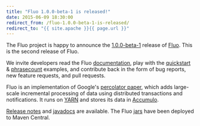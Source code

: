 ```yaml
---
title: "Fluo 1.0.0-beta-1 is released!"
date: 2015-06-09 18:30:00
redirect_from: /fluo-1.0.0-beta-1-is-released/
redirect_to: "{{ site.apache }}{{ page.url }}"
---
```

The Fluo project is happy to announce the [1.0.0-beta-1] release of [Fluo].  This is the second 
release of Fluo.

We invite developers read the Fluo [documentation], play with the [quickstart] & [phrasecount] 
examples, and contribute back in the form of bug reports, new feature requests, and pull requests.

Fluo is an implementation of Google's [percolator paper][paper], which adds large-scale incremental 
processing of data using distributed transactions and notifications. It runs on [YARN] and stores its 
data in [Accumulo]. 

[Release notes][notes] and [javadocs] are available.  The Fluo [jars] have been deployed to 
Maven Central.

[1.0.0-beta-1]: /release-summaries/1.0.0-beta-1/
[Fluo]: https://github.com/fluo-io/fluo
[documentation]: /docs/fluo/1.0.0-beta-1/
[quickstart]: https://github.com/fluo-io/fluo-quickstart
[phrasecount]: https://github.com/fluo-io/phrasecount
[YARN]: http://hadoop.apache.org/docs/r2.5.1/hadoop-yarn/hadoop-yarn-site/YARN.html
[Accumulo]: https://accumulo.apache.org/
[notes]: /release-notes/1.0.0-beta-1/
[jars]: http://search.maven.org/#search%7Cga%7C1%7Cfluo
[paper]: http://research.google.com/pubs/pub36726.html
[javadocs]: /apidocs/fluo/1.0.0-beta-1/
